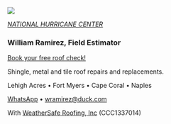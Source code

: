 ![](https://images.squarespace-cdn.com/content/v1/54b92ae8e4b0b6572f7dacb1/1475492898761-94QK20E08UFQHKD0ZHM2/image-asset.gif)

[*NATIONAL HURRICANE CENTER*](https://www.nhc.noaa.gov/)

### William Ramirez, Field Estimator

[Book your free roof check!](tel:2392463380)

Shingle, metal and tile roof repairs and replacements. 

Lehigh Acres • Fort Myers • Cape Coral • Naples

[WhatsApp](https://wa.me/12392463380) • [wramirez@duck.com](mailto:wramirez@duck.com)

With [WeatherSafe Roofing, Inc](https://www.weathersafe.us/) (CCC1337014)